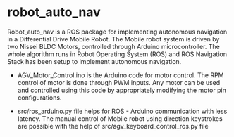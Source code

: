 # robot_auto_nav
Robot_auto_nav is a ROS package for implementing autonomous navigation in a Differential Drive Mobile Robot. The Mobile robot system is driven by two Nissei BLDC Motors, controlled through Arduino microcontroller. The whole algorithm runs in Robot Operating System (ROS) and ROS Navigation Stack has been setup to implement autonomous navigation.

- AGV_Motor_Control.ino is the Arduino code for motor control. The RPM control of motor is done through PWM inputs. Any motor can be used and controlled using this code by appropriately modifying the motor pin configurations.

- src/ros_arduino.py file helps for ROS - Arduino communication with less latency.
The manual control of Mobile robot using direction keystrokes are possible with the help of src/agv_keyboard_control_ros.py file



